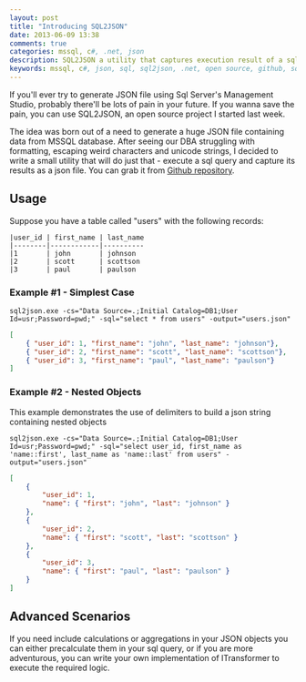 ```yaml
---
layout: post
title: "Introducing SQL2JSON"
date: 2013-06-09 13:38
comments: true
categories: mssql, c#, .net, json
description: SQL2JSON a utility that captures execution result of a sql query to a json file
keywords: mssql, c#, json, sql, sql2json, .net, open source, github, sql to json, sql 2 json, convert
---
```


If you'll ever try to generate JSON file using Sql Server's Management Studio, probably there'll be lots of pain in your future. If you wanna save the pain, you can use SQL2JSON, an open source project I started last week.

The idea was born out of a need to generate a huge JSON file containing data from MSSQL database. After seeing our DBA struggling with formatting, escaping weird characters and unicode strings, I decided to write a small utility that will do just that - execute a sql query and capture its results as a json file.
You can grab it from [Github repository](https://github.com/vladikk/sql2json).

Usage
-----

Suppose you have a table called "users" with the following records:

```
|user_id | first_name | last_name
|--------|------------|----------
|1       | john       | johnson
|2       | scott      | scottson
|3       | paul       | paulson
```

<!-- more -->

### Example #1 - Simplest Case

```
sql2json.exe -cs="Data Source=.;Initial Catalog=DB1;User Id=usr;Password=pwd;" -sql="select * from users" -output="users.json"
```

``` json users.json
[
	{ "user_id": 1, "first_name": "john", "last_name": "johnson"},
	{ "user_id": 2, "first_name": "scott", "last_name": "scottson"},
	{ "user_id": 3, "first_name": "paul", "last_name": "paulson"}
]
```

### Example #2 - Nested Objects
This example demonstrates the use of delimiters to build a json string containing nested objects

```
sql2json.exe -cs="Data Source=.;Initial Catalog=DB1;User Id=usr;Password=pwd;" -sql="select user_id, first_name as 'name::first', last_name as 'name::last' from users" -output="users.json"
```

``` json users.json
[
	{
		"user_id": 1,
		"name": { "first": "john", "last": "johnson" }
	},
	{
		"user_id": 2,
		"name": { "first": "scott", "last": "scottson" }
	},
	{
		"user_id": 3,
		"name": { "first": "paul", "last": "paulson" }
	}
]
```

Advanced Scenarios
------------------

If you need include calculations or aggregations in your JSON objects you can either precalculate them in your sql query, or if you are more adventurous, you can write your own implementation of ITransformer to execute the required logic.